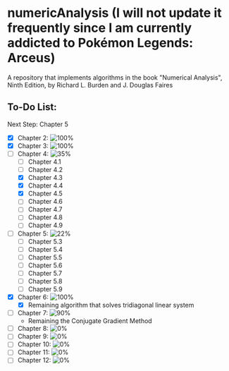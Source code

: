 # numericAnalysis (I will not update it frequently since I am currently addicted to Pokémon Legends: Arceus)
A repository that implements algorithms in the book "Numerical Analysis", Ninth Edition, by Richard L. Burden and J. Douglas Faires

## To-Do List:
  Next Step: Chapter 5
- [x] Chapter 2: ![100%](https://progress-bar.dev/100)
- [x] Chapter 3: ![100%](https://progress-bar.dev/100)
- [ ] Chapter 4: ![35%](https://progress-bar.dev/35)
  - [ ] Chapter 4.1
  - [ ] Chapter 4.2
  - [x] Chapter 4.3
  - [x] Chapter 4.4
  - [x] Chapter 4.5
  - [ ] Chapter 4.6
  - [ ] Chapter 4.7
  - [ ] Chapter 4.8
  - [ ] Chapter 4.9
- [ ] Chapter 5: ![22%](https://progress-bar.dev/22)
  - [ ] Chapter 5.3
  - [ ] Chapter 5.4
  - [ ] Chapter 5.5
  - [ ] Chapter 5.6
  - [ ] Chapter 5.7
  - [ ] Chapter 5.8
  - [ ] Chapter 5.9
- [x] Chapter 6: ![100%](https://progress-bar.dev/100)
  - [x] Remaining algorithm that solves tridiagonal linear system
- [ ] Chapter 7: ![90%](https://progress-bar.dev/90)
  - Remaining the Conjugate Gradient Method
- [ ] Chapter 8: ![0%](https://progress-bar.dev/0)
- [ ] Chapter 9: ![0%](https://progress-bar.dev/0)
- [ ] Chapter 10: ![0%](https://progress-bar.dev/0)
- [ ] Chapter 11: ![0%](https://progress-bar.dev/0)
- [ ] Chapter 12: ![0%](https://progress-bar.dev/0)

